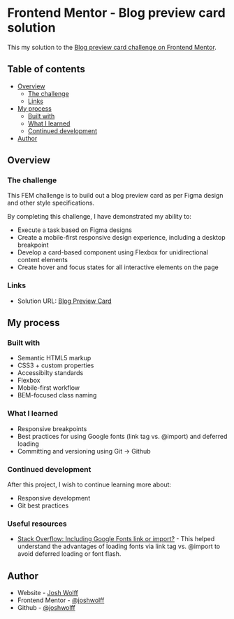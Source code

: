 # Frontend Mentor - Blog preview card solution

This my solution to the [Blog preview card challenge on Frontend Mentor](https://www.frontendmentor.io/challenges/blog-preview-card-ckPaj01IcS).

## Table of contents

- [Overview](#overview)
  - [The challenge](#the-challenge)
  - [Links](#links)
- [My process](#my-process)
  - [Built with](#built-with)
  - [What I learned](#what-i-learned)
  - [Continued development](#continued-development)
- [Author](#author)

## Overview

### The challenge

This FEM challenge is to build out a blog preview card as per Figma design and other style specifications.

By completing this challenge, I have demonstrated my ability to:
- Execute a task based on Figma designs
- Create a mobile-first responsive design experience, including a desktop breakpoint
- Develop a card-based component using Flexbox for unidirectional content elements
- Create hover and focus states for all interactive elements on the page

### Links

- Solution URL: [Blog Preview Card](https://joshwolff.github.io/blog-preview-card-frontendmentor/)

## My process

### Built with

- Semantic HTML5 markup
- CSS3 + custom properties
- Accessibilty standards
- Flexbox
- Mobile-first workflow
- BEM-focused class naming

### What I learned

- Responsive breakpoints
- Best practices for using Google fonts (link tag vs. @import) and deferred loading
- Committing and versioning using Git -> Github

### Continued development

After this project, I wish to continue learning more about:

- Responsive development
- Git best practices

### Useful resources

- [Stack Overflow: Including Google Fonts link or import?](https://stackoverflow.com/questions/12316501/including-google-fonts-link-or-import) - This helped understand the advantages of loading fonts via link tag vs. @import to avoid deferred loading or font flash.

## Author

- Website - [Josh Wolff](https://www.joshwolff.dev)
- Frontend Mentor - [@joshwolff](https://www.frontendmentor.io/profile/joshwolff)
- Github - [@joshwolff](https://www.github.com/joshwolff)
